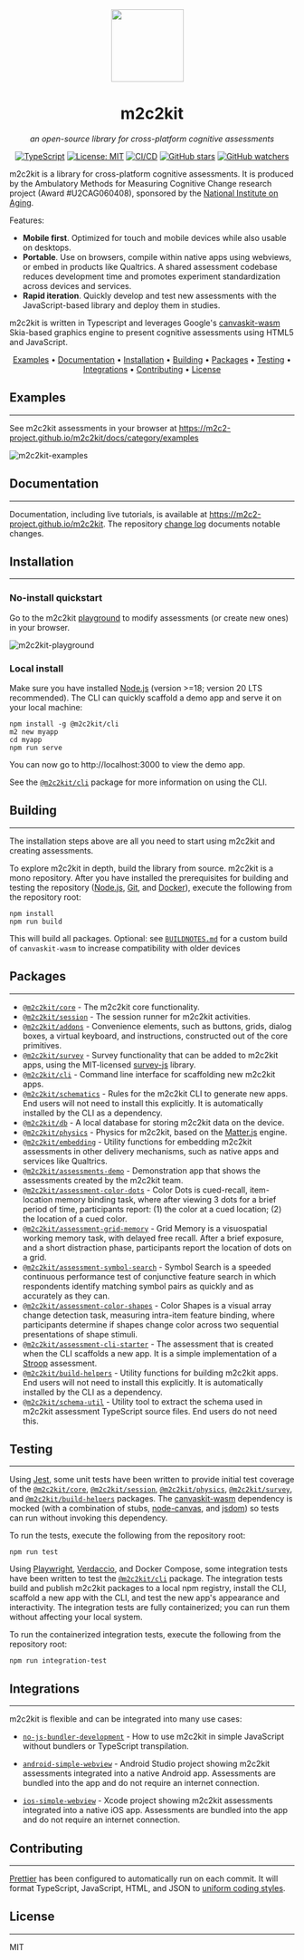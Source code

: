<div align="center">
<img style="margin-right: 16px;" src=".github/images/m2c2.svg" width="128" />
<h1>m2c2kit</h1>

_an open-source library for cross-platform cognitive assessments_

[![TypeScript](https://img.shields.io/badge/-TypeScript-007ACC?style=flat-square&logo=typescript&logoColor=white)](https://www.typescriptlang.org)
[![License: MIT](https://img.shields.io/badge/License-MIT-blue.svg)](https://opensource.org/licenses/MIT)
[![CI/CD](https://github.com/m2c2-project/m2c2kit/actions/workflows/ci.yml/badge.svg)](https://github.com/m2c2-project/m2c2kit/actions/workflows/ci.yml)
[![GitHub stars](https://img.shields.io/github/stars/m2c2-project/m2c2kit.svg?style=social)](https://GitHub.com/m2c2-project/m2c2kit/stargazers/)
[![GitHub watchers](https://img.shields.io/github/watchers/m2c2-project/m2c2kit.svg?style=social)](https://GitHub.com/m2c2-project/m2c2kit/watchers/)

</div>

m2c2kit is a library for cross-platform cognitive assessments. It is produced by the Ambulatory Methods for Measuring Cognitive Change research project (Award #U2CAG060408), sponsored by the [National Institute on Aging](https://www.nia.nih.gov/).

Features:

- **Mobile first**. Optimized for touch and mobile devices while also usable on desktops.
- **Portable**. Use on browsers, compile within native apps using webviews, or embed in products like Qualtrics. A shared assessment codebase reduces development time and promotes experiment standardization across devices and services.
- **Rapid iteration**. Quickly develop and test new assessments with the JavaScript-based library and deploy them in studies.

m2c2kit is written in Typescript and leverages Google's [canvaskit-wasm](https://www.npmjs.com/package/canvaskit-wasm) Skia-based graphics engine to present cognitive assessments using HTML5 and JavaScript.

<div align="center">

[Examples](#examples) •
[Documentation](#documentation) •
[Installation](#installation) •
[Building](#building) •
[Packages](#packages) •
[Testing](#testing) •
[Integrations](#integrations) •
[Contributing](#contributing) •
[License](#license)

</div>

## Examples

---

See m2c2kit assessments in your browser at https://m2c2-project.github.io/m2c2kit/docs/category/examples

![m2c2kit-examples](.github/images/m2c2kit-examples.gif)

## Documentation

---

Documentation, including live tutorials, is available at https://m2c2-project.github.io/m2c2kit. The repository [change log](CHANGELOG.md) documents notable changes.

## Installation

---

### No-install quickstart

Go to the m2c2kit [playground](https://m2c2-project.github.io/m2c2kit/playground/) to modify assessments (or create new ones) in your browser.

![m2c2kit-playground](.github/images/m2c2kit-playground.gif)

### Local install

Make sure you have installed [Node.js](https://nodejs.org) (version >=18; version 20 LTS recommended). The CLI can quickly scaffold a demo app and serve it on your local machine:

```
npm install -g @m2c2kit/cli
m2 new myapp
cd myapp
npm run serve
```

You can now go to http://localhost:3000 to view the demo app.

See the [`@m2c2kit/cli`](packages/cli) package for more information on using the CLI.

## Building

---

The installation steps above are all you need to start using m2c2kit and creating assessments.

To explore m2c2kit in depth, build the library from source. m2c2kit is a mono repository. After you have installed the prerequisites for building and testing the repository ([Node.js](https://nodejs.org), [Git](https://git-scm.com/), and [Docker](https://www.docker.com/)), execute the following from the repository root:

```
npm install
npm run build
```

This will build all packages. Optional: see [`BUILDNOTES.md`](BUILDNOTES.md) for a custom build of `canvaskit-wasm` to increase compatibility with older devices

## Packages

---

- [`@m2c2kit/core`](packages/core) - The m2c2kit core functionality.
- [`@m2c2kit/session`](packages/session) - The session runner for m2c2kit activities.
- [`@m2c2kit/addons`](packages/addons) - Convenience elements, such as buttons, grids, dialog boxes, a virtual keyboard, and instructions, constructed out of the core primitives.
- [`@m2c2kit/survey`](packages/survey) - Survey functionality that can be added to m2c2kit apps, using the MIT-licensed [survey-js](https://www.npmjs.com/package/surveyjs) library.
- [`@m2c2kit/cli`](packages/cli) - Command line interface for scaffolding new m2c2kit apps.
- [`@m2c2kit/schematics`](packages/schematics) - Rules for the m2c2kit CLI to generate new apps. End users will not need to install this explicitly. It is automatically installed by the CLI as a dependency.
- [`@m2c2kit/db`](packages/db) - A local database for storing m2c2kit data on the device.
- [`@m2c2kit/physics`](packages/physics) - Physics for m2c2kit, based on the [Matter.js](https://www.npmjs.com/package/matter-js) engine.
- [`@m2c2kit/embedding`](packages/embedding) - Utility functions for embedding m2c2kit assessments in other delivery mechanisms, such as native apps and services like Qualtrics.
- [`@m2c2kit/assessments-demo`](packages/assessments-demo) - Demonstration app that shows the assessments created by the m2c2kit team.
- [`@m2c2kit/assessment-color-dots`](packages/assessment-color-dots) - Color Dots is cued-recall, item-location memory binding task, where after viewing 3 dots for a brief period of time, participants report: (1) the color at a cued location; (2) the location of a cued color.
- [`@m2c2kit/assessment-grid-memory`](packages/assessment-grid-memory) - Grid Memory is a visuospatial working memory task, with delayed free recall. After a brief exposure, and a short distraction phase, participants report the location of dots on a grid.
- [`@m2c2kit/assessment-symbol-search`](packages/assessment-symbol-search) - Symbol Search is a speeded continuous performance test of conjunctive feature search in which respondents identify matching symbol pairs as quickly and as accurately as they can.
- [`@m2c2kit/assessment-color-shapes`](packages/assessment-color-shapes) - Color Shapes is a visual array change detection task, measuring intra-item feature binding, where participants determine if shapes change color across two sequential presentations of shape stimuli.
- [`@m2c2kit/assessment-cli-starter`](packages/assessment-cli-starter) - The assessment that is created when the CLI scaffolds a new app. It is a simple implementation of a [Stroop](https://en.wikipedia.org/wiki/Stroop_effect) assessment.
- [`@m2c2kit/build-helpers`](packages/build-helpers) - Utility functions for building m2c2kit apps. End users will not need to install this explicitly. It is automatically installed by the CLI as a dependency.
- [`@m2c2kit/schema-util`](packages/schema-util) - Utility tool to extract the schema used in m2c2kit assessment TypeScript source files. End users do not need this.

## Testing

---

Using [Jest](https://jestjs.io/), some unit tests have been written to provide initial test coverage of the [`@m2c2kit/core`](packages/core), [`@m2c2kit/session`](packages/session), [`@m2c2kit/physics`](packages/physics), [`@m2c2kit/survey`](packages/survey), and [`@m2c2kit/build-helpers`](packages/build-helpers) packages. The [canvaskit-wasm](https://www.npmjs.com/package/canvaskit-wasm) dependency is mocked (with a combination of stubs, [node-canvas](https://www.npmjs.com/package/canvas), and [jsdom](https://www.npmjs.com/package/jsdom)) so tests can run without invoking this dependency.

To run the tests, execute the following from the repository root:

```
npm run test
```

Using [Playwright](https://playwright.dev/), [Verdaccio](https://verdaccio.org/), and Docker Compose, some integration tests have been written to test the [`@m2c2kit/cli`](packages/cli) package. The integration tests build and publish m2c2kit packages to a local npm registry, install the CLI, scaffold a new app with the CLI, and test the new app's appearance and interactivity. The integration tests are fully containerized; you can run them without affecting your local system.

To run the containerized integration tests, execute the following from the repository root:

```
npm run integration-test
```

## Integrations

---

m2c2kit is flexible and can be integrated into many use cases:

- [`no-js-bundler-development`](examples/no-js-bundler-development/) - How to use m2c2kit in simple JavaScript without bundlers or TypeScript transpilation.

- [`android-simple-webview`](examples/android-simple-webview/) - Android Studio project showing m2c2kit assessments integrated into a native Android app. Assessments are bundled into the app and do not require an internet connection.

- [`ios-simple-webview`](examples/ios-simple-webview/) - Xcode project showing m2c2kit assessments integrated into a native iOS app. Assessments are bundled into the app and do not require an internet connection.

## Contributing

---

[Prettier](https://prettier.io/) has been configured to automatically run on each commit. It will format TypeScript, JavaScript, HTML, and JSON to [uniform coding styles](https://prettier.io/docs/en/why-prettier.html).

## License

---

MIT
